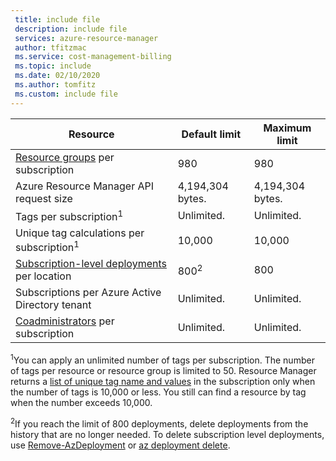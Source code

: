 ```yaml
---
 title: include file
 description: include file
 services: azure-resource-manager
 author: tfitzmac
 ms.service: cost-management-billing
 ms.topic: include
 ms.date: 02/10/2020
 ms.author: tomfitz
 ms.custom: include file
---
```


| Resource | Default limit | Maximum limit |
| --- | --- | --- |
| [Resource groups](../articles/azure-resource-manager/management/overview.md) per subscription |980 |980 |
| Azure Resource Manager API request size |4,194,304 bytes. |4,194,304 bytes. |
| Tags per subscription<sup>1</sup> |Unlimited. |Unlimited. |
| Unique tag calculations per subscription<sup>1</sup> | 10,000 | 10,000 |
| [Subscription-level deployments](../articles/azure-resource-manager/templates/deploy-to-subscription.md) per location | 800<sup>2</sup> | 800 |
| Subscriptions per Azure Active Directory tenant | Unlimited. | Unlimited. |
| [Coadministrators](../articles/cost-management-billing/manage/add-change-subscription-administrator.md) per subscription |Unlimited. |Unlimited. |

<sup>1</sup>You can apply an unlimited number of tags per subscription. The number of tags per resource or resource group is limited to 50. Resource Manager returns a [list of unique tag name and values](/rest/api/resources/tags) in the subscription only when the number of tags is 10,000 or less. You still can find a resource by tag when the number exceeds 10,000.  

<sup>2</sup>If you reach the limit of 800 deployments, delete deployments from the history that are no longer needed. To delete subscription level deployments, use [Remove-AzDeployment](/powershell/module/az.resources/Remove-AzDeployment) or [az deployment delete](/cli/azure/deployment?view=azure-cli-latest#az-deployment-delete).
